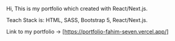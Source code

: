Hi, 
This is my portfolio which created with React/Next.js.

Teach Stack is:
	HTML, SASS, Bootstrap 5, React/Next.js.

 Link to my portfolio -> [https://portfolio-fahim-seven.vercel.app/]
